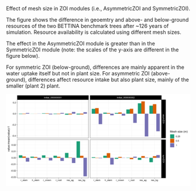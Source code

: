 Effect of mesh size in ZOI modules (i.e., AsymmetricZOI and SymmetricZOI).

The figure shows the difference in geoemtry and above- and below-ground resources of the two BETTINA benchmark trees after ~126 years of simulation.
Resource availability is calculated using different mesh sizes.

The effect in the AsymmetricZOI module is greater than in the SymmetricZOI module (note: the scales of the y-axis are different in the figure below).

For symmetric ZOI (below-ground), differences are mainly apparent in the water uptake itself but not in plant size.
For asymmetric ZOI (above-ground), differences affect resource intake but also plant size, mainly of the smaller (plant 2) plant.

![](geomtry_resources.jpg)